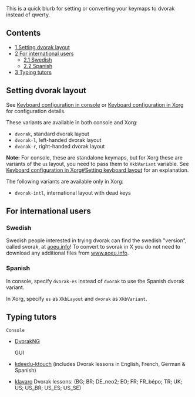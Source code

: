 This is a quick blurb for setting or converting your keymaps to dvorak instead of qwerty.

## Contents

*   [1 Setting dvorak layout](#Setting_dvorak_layout)
*   [2 For international users](#For_international_users)
    *   [2.1 Swedish](#Swedish)
    *   [2.2 Spanish](#Spanish)
*   [3 Typing tutors](#Typing_tutors)

## Setting dvorak layout

See [Keyboard configuration in console](/index.php/Keyboard_configuration_in_console "Keyboard configuration in console") or [Keyboard configuration in Xorg](/index.php/Keyboard_configuration_in_Xorg "Keyboard configuration in Xorg") for configuration details.

These variants are available in both console and Xorg:

*   `dvorak`, standard dvorak layout
*   `dvorak-l`, left-handed dvorak layout
*   `dvorak-r`, right-handed dvorak layout

**Note:** For console, these are standalone keymaps, but for Xorg these are variants of the `us` layout, you need to pass them to `XkbVariant` variable. See [Keyboard configuration in Xorg#Setting keyboard layout](/index.php/Keyboard_configuration_in_Xorg#Setting_keyboard_layout "Keyboard configuration in Xorg") for an explanation.

The following variants are available only in Xorg:

*   `dvorak-intl`, international layout with dead keys

## For international users

### Swedish

Swedish people interested in trying dvorak can find the swedish "version", called svorak, at [aoeu.info](http://www.aoeu.info)! To convert to svorak in X you do not need to download any additional files from www.aoeu.info.

### Spanish

In console, specify `dvorak-es` instead of `dvorak` to use the Spanish dvorak variant.

In Xorg, specify `es` as `XkbLayout` and `dvorak` as `XkbVariant`.

## Typing tutors

	Console

*   [DvorakNG](https://aur.archlinux.org/packages/DvorakNG/)

	GUI

*   [kdeedu-ktouch](https://www.archlinux.org/packages/?name=kdeedu-ktouch) (includes Dvorak lessons in English, French, German & Spanish)
*   [klavaro](https://www.archlinux.org/packages/?name=klavaro) Dvorak lessons: (BG; BR; DE_neo2; EO; FR; FR_bépo; TR; UK; US; US_BR; US_ES; US_SE)